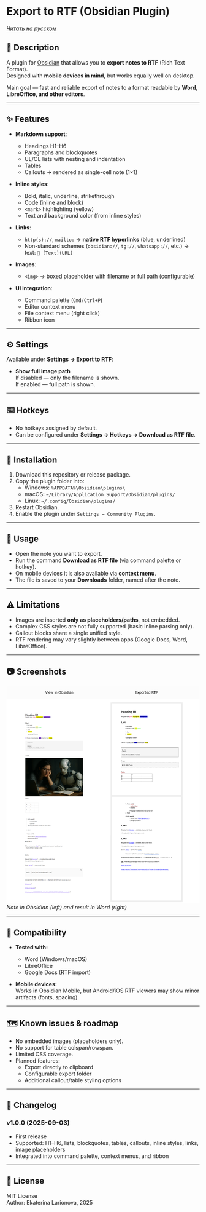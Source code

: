 # Export to RTF (Obsidian Plugin)

*[Читать на русском](./README_RU.md)*

## 📖 Description
A plugin for [Obsidian](https://obsidian.md) that allows you to **export notes to RTF** (Rich Text Format).  
Designed with **mobile devices in mind**, but works equally well on desktop.

Main goal — fast and reliable export of notes to a format readable by **Word, LibreOffice, and other editors**.

---

## ✨ Features

* **Markdown support**:
  * Headings H1–H6
  * Paragraphs and blockquotes
  * UL/OL lists with nesting and indentation
  * Tables
  * Callouts → rendered as single-cell note (1×1)

* **Inline styles**:
  * Bold, italic, underline, strikethrough  
  * Code (inline and block)  
  * `<mark>` highlighting (yellow)  
  * Text and background color (from inline styles)

* **Links**:
  * `http(s)://`, `mailto:` → **native RTF hyperlinks** (blue, underlined)  
  * Non-standard schemes (`obsidian://`, `tg://`, `whatsapp://`, etc.) → text: `🔗 [Text](URL)`

* **Images**:
  * `<img>` → boxed placeholder with filename or full path (configurable)

* **UI integration**:
  * Command palette (`Cmd/Ctrl+P`)  
  * Editor context menu  
  * File context menu (right click)  
  * Ribbon icon

---

## ⚙️ Settings
Available under **Settings → Export to RTF**:

* **Show full image path**  
  If disabled — only the filename is shown.  
  If enabled — full path is shown.

---

## ⌨️ Hotkeys
* No hotkeys assigned by default.  
* Can be configured under **Settings → Hotkeys → Download as RTF file**.

---

## 🚀 Installation
1. Download this repository or release package.  
2. Copy the plugin folder into:  
   * Windows: `%APPDATA%\Obsidian\plugins\`  
   * macOS: `~/Library/Application Support/Obsidian/plugins/`  
   * Linux: `~/.config/Obsidian/plugins/`  
3. Restart Obsidian.  
4. Enable the plugin under `Settings → Community Plugins`.

---

## 📌 Usage
* Open the note you want to export.  
* Run the command **Download as RTF file** (via command palette or hotkey).  
* On mobile devices it is also available via **context menu**.  
* The file is saved to your **Downloads** folder, named after the note.

---

## ⚠️ Limitations
* Images are inserted **only as placeholders/paths**, not embedded.  
* Complex CSS styles are not fully supported (basic inline parsing only).  
* Callout blocks share a single unified style.  
* RTF rendering may vary slightly between apps (Google Docs, Word, LibreOffice).

---

## 📷 Screenshots
![Demo note](./media/demo-en.png)  
*Note in Obsidian (left) and result in Word (right)*  

---

## 🔄 Compatibility
* **Tested with:**  
  - Word (Windows/macOS)  
  - LibreOffice  
  - Google Docs (RTF import)  

* **Mobile devices:**  
  Works in Obsidian Mobile, but Android/iOS RTF viewers may show minor artifacts (fonts, spacing).

---

## 🗺️ Known issues & roadmap
- No embedded images (placeholders only).  
- No support for table colspan/rowspan.  
- Limited CSS coverage.  
- Planned features:  
  - Export directly to clipboard  
  - Configurable export folder  
  - Additional callout/table styling options  

---

## 📜 Changelog
### v1.0.0 (2025-09-03)
- First release  
- Supported: H1–H6, lists, blockquotes, tables, callouts, inline styles, links, image placeholders  
- Integrated into command palette, context menus, and ribbon  

---

## 📄 License
MIT License  
Author: Ekaterina Larionova, 2025
